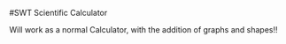 #SWT Scientific Calculator

Will work as a normal Calculator, with the addition of graphs and shapes!!